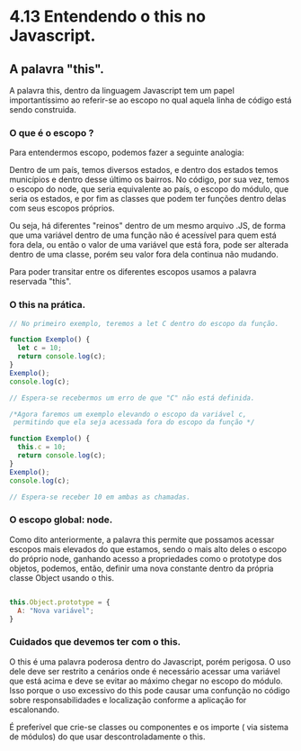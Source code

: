 # 4.13 Entendendo o this no Javascript.

## A palavra "this".

A palavra this, dentro da linguagem Javascript tem um papel importantíssimo ao referir-se ao escopo no qual aquela linha de código está sendo construida.

### O que é o escopo ?

Para entendermos escopo, podemos fazer a seguinte analogia:

Dentro de um país, temos diversos estados, e dentro dos estados temos municípios e dentro desse último os bairros. No código, por sua vez, temos o escopo do node, que seria equivalente ao país, o escopo do módulo, que seria os estados, e por fim as classes que podem ter funções dentro delas com seus escopos próprios.

Ou seja, há diferentes "reinos" dentro de um mesmo arquivo .JS, de forma que uma variável dentro de uma função não é acessível para quem está fora dela, ou então o valor de uma variável que está fora, pode ser alterada dentro de uma classe, porém seu valor fora dela continua não mudando.

Para poder transitar entre os diferentes escopos usamos a palavra reservada "this".

### O this na prática.

```javascript
// No primeiro exemplo, teremos a let C dentro do escopo da função.

function Exemplo() {
  let c = 10;
  return console.log(c);
}
Exemplo();
console.log(c);

// Espera-se recebermos um erro de que "C" não está definida.

/*Agora faremos um exemplo elevando o escopo da variável c,
 permitindo que ela seja acessada fora do escopo da função */

function Exemplo() {
  this.c = 10;
  return console.log(c);
}
Exemplo();
console.log(c);

// Espera-se receber 10 em ambas as chamadas.
```

### O escopo global: node.

Como dito anteriormente, a palavra this permite que possamos acessar escopos mais elevados do que estamos, sendo o mais alto deles o escopo do próprio node, ganhando acesso a propriedades como o prototype dos objetos, podemos, então, definir uma nova constante dentro da própria classe Object usando o this.

```javascript

this.Object.prototype = {
  A: "Nova variável";
}
```

### Cuidados que devemos ter com o this.

O this é uma palavra poderosa dentro do Javascript, porém perigosa. O uso dele deve ser restrito a cenários onde é necessário acessar uma variável que está acima e deve se evitar ao máximo chegar no escopo do módulo. Isso porque o uso excessivo do this pode causar uma confunção no código sobre responsabilidades e localização conforme a aplicação for escalonando.

É preferível que crie-se classes ou componentes e os importe ( via sistema de módulos) do que usar descontroladamente o this.
